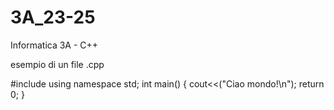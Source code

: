 # 3A_23-25
Informatica 3A - C++


esempio di un file .cpp 

        
#include <iostream>
using namespace std;
int main() {
        cout<<("Ciao mondo!\n");
        return 0;
}


